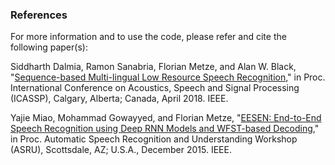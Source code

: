 ### References

For more information and to use the code, please refer and cite the following paper(s):

Siddharth Dalmia, Ramon Sanabria, Florian Metze, and Alan W. Black, "[Sequence-based Multi-lingual Low Resource Speech Recognition](http://arxiv.org/abs/1507.08240)," in Proc. International Conference on Acoustics, Speech and Signal Processing (ICASSP), Calgary, Alberta; Canada, April 2018. IEEE.

Yajie Miao, Mohammad Gowayyed, and Florian Metze, "[EESEN: End-to-End Speech Recognition using Deep RNN Models and WFST-based Decoding](http://arxiv.org/abs/1507.08240)," in Proc. Automatic Speech Recognition and Understanding Workshop (ASRU), Scottsdale, AZ; U.S.A., December 2015. IEEE.
